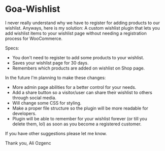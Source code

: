 # Goa-Wishlist
I never really understand why we have to register for adding products to our wishlist. 
Anyways, here is my solution: 
A custom wishlist plugin that lets you add wishlist items to your wishlist page without needing a registration process for WooCommerce. 

Specs:
- You don't need to register to add some products to your wishlist.
- Saves your wishlist page for 30 days.
- Remembers which products are added on wishlist on Shop page.

In the future I'm planning to make these changes:
- More admin page abilities for a better control for your needs.
- Add a share button so a visitor/user can share their wishlist to others through social media.
- Will change some CSS for styling.
- Make a proper file structure so the plugin will be more readable for developers.
- Plugin will be able to remember for your wishlist forever (or till you delete them, lol) as soon as you become a registered customer.

If you have other suggestions please let me know.

Thank you,
Ali Ozgenc
